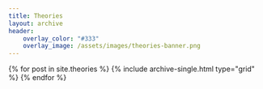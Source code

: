 ```yaml
---
title: Theories
layout: archive
header:
    overlay_color: "#333"
    overlay_image: /assets/images/theories-banner.png
---
```


<div class="grid__wrapper">
    {% for post in site.theories %}
        {% include archive-single.html type="grid" %}
    {% endfor %}
</div>